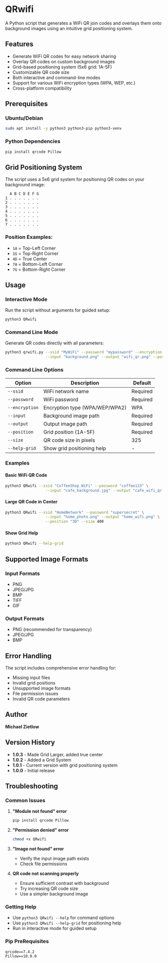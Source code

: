 # QRwifi

A Python script that generates a WiFi QR join codes and overlays them onto background images using an intuitive grid positioning system.

## Features

- Generate WiFi QR codes for easy network sharing
- Overlay QR codes on custom background images
- Grid-based positioning system (5x6 grid: 1A-5F)
- Customizable QR code size
- Both interactive and command-line modes
- Support for various WiFi encryption types (WPA, WEP, etc.)
- Cross-platform compatibility

## Prerequisites

### Ubuntu/Debian
```bash
sudo apt install -y python3 python3-pip python3-venv
```

### Python Dependencies
```bash
pip install qrcode Pillow
```

## Grid Positioning System

The script uses a 5x6 grid system for positioning QR codes on your background image:

```
  A B C D E F G
1 . . . . . . .
2 . . . . . . .
3 . . . . . . .
4 . . . . . . .
5 . . . . . . .
6 . . . . . . .
7 . . . . . . .
```

### Position Examples:
- `1A` = Top-Left Corner
- `1G` = Top-Right Corner
- `4D` = True Center
- `7A` = Bottom-Left Corner
- `7G` = Bottom-Right Corner

## Usage

### Interactive Mode
Run the script without arguments for guided setup:
```bash
python3 QRwifi
```

### Command Line Mode
Generate QR codes directly with all parameters:
```bash
python3 qrwifi.py --ssid "MyWiFi" --password "mypassword" --encryption "WPA" \
                  --input "background.png" --output "wifi_qr.png" --position "3D" --size 300
```

### Command Line Options

| Option | Description | Default |
|--------|-------------|---------|
| `--ssid` | WiFi network name | Required |
| `--password` | WiFi password | Required |
| `--encryption` | Encryption type (WPA/WEP/WPA2) | WPA |
| `--input` | Background image path | Required |
| `--output` | Output image path | Required |
| `--position` | Grid position (1A-5F) | Required |
| `--size` | QR code size in pixels | 325 |
| `--help-grid` | Show grid positioning help | - |

### Examples

#### Basic WiFi QR Code
```bash
python3 QRwifi --ssid "CoffeeShop_WiFi" --password "coffee123" \
                  --input "cafe_background.jpg" --output "cafe_wifi_qr.png" --position "1F"
```

#### Large QR Code in Center
```bash
python3 QRwifi --ssid "HomeNetwork" --password "supersecret" \
                  --input "home_photo.png" --output "home_wifi.png" \
                  --position "3D" --size 400
```

#### Show Grid Help
```bash
python3 QRwifi --help-grid
```

## Supported Image Formats

### Input Formats
- PNG
- JPEG/JPG
- BMP
- TIFF
- GIF

### Output Formats
- PNG (recommended for transparency)
- JPEG/JPG
- BMP

## Error Handling

The script includes comprehensive error handling for:
- Missing input files
- Invalid grid positions
- Unsupported image formats
- File permission issues
- Invalid QR code parameters

## Author

**Michael Zietlow**

## Version History

- **1.0.3** - Made Grid Larger, added true center
- **1.0.2** - Added a Grid System
- **1.0.1** - Current version with grid positioning system
- **1.0.0** - Initial release

## Troubleshooting

### Common Issues

1. **"Module not found" error**
   ```bash
   pip install qrcode Pillow
   ```

2. **"Permission denied" error**
   ```bash
   chmod +x QRwifi
   ```

3. **"Image not found" error**
   - Verify the input image path exists
   - Check file permissions

4. **QR code not scanning properly**
   - Ensure sufficient contrast with background
   - Try increasing QR code size
   - Use a simpler background image

### Getting Help

- Use `python3 QRwifi --help` for command options
- Use `python3 QRwifi --help-grid` for positioning help
- Run in interactive mode for guided setup

### Pip PreRequisites 
```
qrcode==7.4.2
Pillow==10.0.0
```
